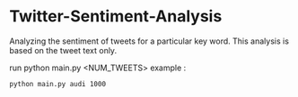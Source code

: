 # Twitter-Sentiment-Analysis
Analyzing the sentiment of tweets for a particular key word. This analysis is based on the tweet text only.

run python main.py <KEYWORD> <NUM_TWEETS>
example :
```
python main.py audi 1000
```
